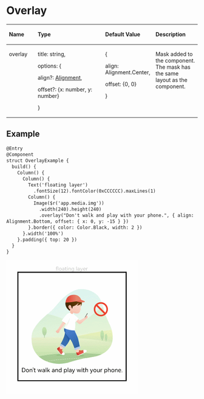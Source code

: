 # Overlay<a name="EN-US_TOPIC_0000001154905728"></a>

<a name="table3548mcpsimp"></a>
<table><thead align="left"><tr id="row3556mcpsimp"><th class="cellrowborder" valign="top" width="15.120000000000001%" id="mcps1.1.5.1.1"><p id="p3558mcpsimp"><a name="p3558mcpsimp"></a><a name="p3558mcpsimp"></a>Name</p>
</th>
<th class="cellrowborder" valign="top" width="35.94%" id="mcps1.1.5.1.2"><p id="p3560mcpsimp"><a name="p3560mcpsimp"></a><a name="p3560mcpsimp"></a>Type</p>
</th>
<th class="cellrowborder" valign="top" width="25.4%" id="mcps1.1.5.1.3"><p id="p3562mcpsimp"><a name="p3562mcpsimp"></a><a name="p3562mcpsimp"></a>Default Value</p>
</th>
<th class="cellrowborder" valign="top" width="23.54%" id="mcps1.1.5.1.4"><p id="p3566mcpsimp"><a name="p3566mcpsimp"></a><a name="p3566mcpsimp"></a>Description</p>
</th>
</tr>
</thead>
<tbody><tr id="row3567mcpsimp"><td class="cellrowborder" valign="top" width="15.120000000000001%" headers="mcps1.1.5.1.1 "><p id="p3569mcpsimp"><a name="p3569mcpsimp"></a><a name="p3569mcpsimp"></a>overlay</p>
</td>
<td class="cellrowborder" valign="top" width="35.94%" headers="mcps1.1.5.1.2 "><p id="p15143143013238"><a name="p15143143013238"></a><a name="p15143143013238"></a>title: string,</p>
<p id="p346205712231"><a name="p346205712231"></a><a name="p346205712231"></a>options: {</p>
<p id="p1022253413236"><a name="p1022253413236"></a><a name="p1022253413236"></a>align?: <a href="ts-appendix-enums.md#section1145418513159">Alignment</a>,</p>
<p id="p750225072319"><a name="p750225072319"></a><a name="p750225072319"></a>offset?: {x: number, y: number}</p>
<p id="p3571mcpsimp"><a name="p3571mcpsimp"></a><a name="p3571mcpsimp"></a>}</p>
</td>
<td class="cellrowborder" valign="top" width="25.4%" headers="mcps1.1.5.1.3 "><p id="p17678157182417"><a name="p17678157182417"></a><a name="p17678157182417"></a>{</p>
<p id="p122176521265"><a name="p122176521265"></a><a name="p122176521265"></a>align: Alignment.Center,</p>
<p id="p1987841519242"><a name="p1987841519242"></a><a name="p1987841519242"></a>offset: {0, 0}</p>
<p id="p3573mcpsimp"><a name="p3573mcpsimp"></a><a name="p3573mcpsimp"></a>}</p>
</td>
<td class="cellrowborder" valign="top" width="23.54%" headers="mcps1.1.5.1.4 "><p id="p3577mcpsimp"><a name="p3577mcpsimp"></a><a name="p3577mcpsimp"></a>Mask added to the component. The mask has the same layout as the component.</p>
</td>
</tr>
</tbody>
</table>

## Example<a name="section4278134412416"></a>

```
@Entry
@Component
struct OverlayExample {
  build() {
    Column() {
      Column() {
        Text('floating layer')
          .fontSize(12).fontColor(0xCCCCCC).maxLines(1)
        Column() {
          Image($r('app.media.img'))
            .width(240).height(240)
            .overlay("Don't walk and play with your phone.", { align: Alignment.Bottom, offset: { x: 0, y: -15 } })
        }.border({ color: Color.Black, width: 2 })
      }.width('100%')
    }.padding({ top: 20 })
  }
}
```

![](figures/overlay.gif)

